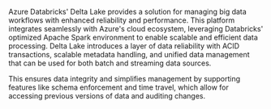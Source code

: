 Azure Databricks' Delta Lake provides a solution for managing big data workflows with enhanced reliability and performance. This platform integrates seamlessly with Azure's cloud ecosystem, leveraging Databricks' optimized Apache Spark environment to enable scalable and efficient data processing. Delta Lake introduces a layer of data reliability with ACID transactions, scalable metadata handling, and unified data management that can be used for both batch and streaming data sources. 

This ensures data integrity and simplifies management by supporting features like schema enforcement and time travel, which allow for accessing previous versions of data and auditing changes. 
